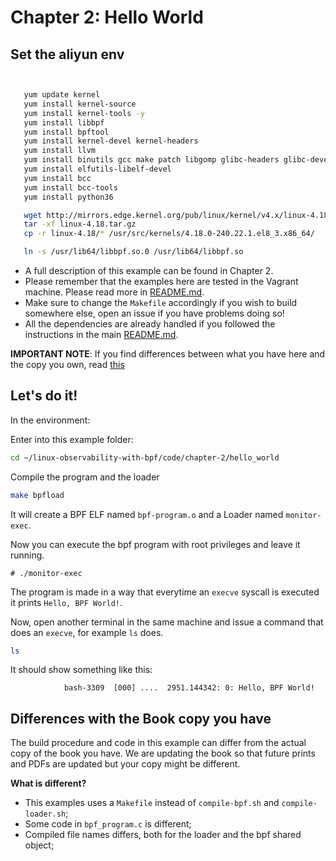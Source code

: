 # Chapter 2: Hello World


## Set the aliyun env

```bash


   yum update kernel
   yum install kernel-source 
   yum install kernel-tools -y
   yum install libbpf
   yum install bpftool
   yum install kernel-devel kernel-headers
   yum install llvm
   yum install binutils gcc make patch libgomp glibc-headers glibc-devel kernel-headers kernel-devel -y
   yum install elfutils-libelf-devel
   yum install bcc
   yum install bcc-tools
   yum install python36

   wget http://mirrors.edge.kernel.org/pub/linux/kernel/v4.x/linux-4.18.tar.gz
   tar -xf linux-4.18.tar.gz 
   cp -r linux-4.18/* /usr/src/kernels/4.18.0-240.22.1.el8_3.x86_64/

   ln -s /usr/lib64/libbpf.so.0 /usr/lib64/libbpf.so

```


- A full description of this example can be found in Chapter 2.
- Please remember that the examples here are tested in the Vagrant machine. Please read more in [README.md](/README.md).
- Make sure to change the `Makefile` accordingly if you wish to build somewhere else, open an issue if you have problems doing so!
- All the dependencies are already handled if you followed the instructions in the main [README.md](/README.md).

**IMPORTANT NOTE**: If you find differences between what you have here and the copy you own, read [this](#differences-with-the-book-copy-you-have)

## Let's do it!

In the environment:

Enter into this example folder:

```bash
cd ~/linux-observability-with-bpf/code/chapter-2/hello_world
```

Compile the program and the loader

```bash
make bpfload
```

It will create a BPF ELF named `bpf-program.o` and a Loader named `monitor-exec`.

Now you can execute the bpf program with root privileges and leave it running.

```
# ./monitor-exec
```

The program is made in a way that everytime an `execve` syscall is executed it prints `Hello, BPF World!`.

Now, open another terminal in the same machine and issue a command that does an `execve`, for example `ls` does.


```bash
ls
```

It should show something like this:

```
            bash-3309  [000] ....  2951.144342: 0: Hello, BPF World!
```


## Differences with the Book copy you have
The build procedure and code in this example can differ from the actual copy of the book you have.
We are updating the book so that future prints and PDFs are updated but your copy might be different.

**What is different?**
- This examples uses a `Makefile` instead of  `compile-bpf.sh` and `compile-loader.sh`;
- Some code in `bpf_program.c` is different;
- Compiled file names differs, both for the loader and the bpf shared object;
